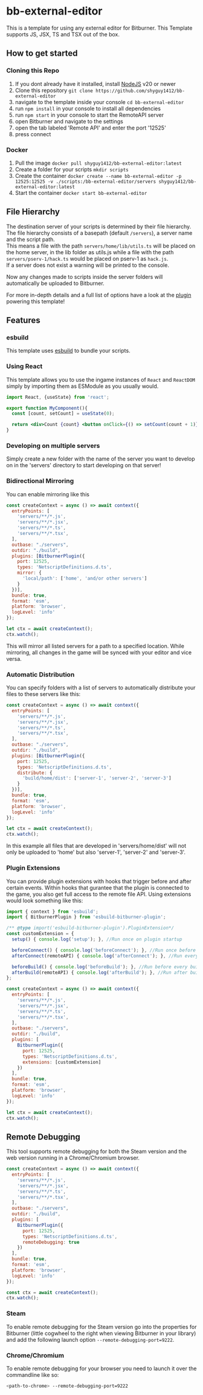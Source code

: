 # bb-external-editor

This is a template for using any external editor for Bitburner. This Template supports JS, JSX, TS and TSX out of the box.

## How to get started

### Cloning this Repo

1. If you dont already have it installed, install [NodeJS](https://nodejs.org) v20 or newer
1. Clone this repository `git clone https://github.com/shyguy1412/bb-external-editor`
1. navigate to the template inside your console `cd bb-external-editor`
1. run `npm install` in your console to install all dependencies
1. run `npm start` in your console to start the RemoteAPI server
1. open Bitburner and navigate to the settings
1. open the tab labeled 'Remote API' and enter the port '12525'
1. press connect

### Docker

1. Pull the image `docker pull shyguy1412/bb-external-editor:latest`
1. Create a folder for your scripts `mkdir scripts`
1. Create the container `docker create --name bb-external-editor -p 12525:12525 -v ./scripts:/bb-external-editor/servers shyguy1412/bb-external-editor:latest`
1. Start the container `docker start bb-external-editor`

## File Hierarchy

The destination server of your scripts is determined by their file hierarchy. The file hierarchy consists of a basepath (default `/servers`), a server name and the script path.  
This means a file with the path `servers/home/lib/utils.ts` will be placed on the home server, in the lib folder as utils.js while a file with the path `servers/pserv-1/hack.ts` would be placed on pserv-1 as `hack.js`.  
If a server does not exist a warning will be printed to the console.

Now any changes made to scripts inside the server folders will automatically be uploaded to Bitburner.

For more in-depth details and a full list of options have a look at the [plugin](https://github.com/shyguy1412/esbuild-bitburner-plugin) powering this template!

## Features

### esbuild

This template uses [esbuild](https://esbuild.github.io/) to bundle your scripts.

### Using React

This template allows you to use the ingame instances of `React` and `ReactDOM` simply by importing them as ESModule as you usually would.

```jsx
import React, {useState} from 'react';

export function MyComponent(){
  const [count, setCount] = useState(0);

  return <div>Count {count} <button onClick={() => setCount(count + 1)}>Add to count</button></div>;
}

```

### Developing on multiple servers

Simply create a new folder with the name of the server you want to develop on in the 'servers' directory to start developing on that server!

### Bidirectional Mirroring

You can enable mirroring like this  

```js
const createContext = async () => await context({
  entryPoints: [
    'servers/**/*.js',
    'servers/**/*.jsx',
    'servers/**/*.ts',
    'servers/**/*.tsx',
  ],
  outbase: "./servers",
  outdir: "./build",
  plugins: [BitburnerPlugin({
    port: 12525,
    types: 'NetscriptDefinitions.d.ts',
    mirror: {
      'local/path': ['home', 'and/or other servers']
    }
  })],
  bundle: true,
  format: 'esm',
  platform: 'browser',
  logLevel: 'info'
});

let ctx = await createContext();
ctx.watch();
```

This will mirror all listed servers for a path to a specified location.
While mirroring, all changes in the game will be synced with your editor and vice versa.

### Automatic Distribution

You can specify folders with a list of servers to automatically distribute your files to these servers like this:

```js
const createContext = async () => await context({
  entryPoints: [
    'servers/**/*.js',
    'servers/**/*.jsx',
    'servers/**/*.ts',
    'servers/**/*.tsx',
  ],
  outbase: "./servers",
  outdir: "./build",
  plugins: [BitburnerPlugin({
    port: 12525,
    types: 'NetscriptDefinitions.d.ts',
    distribute: {
      'build/home/dist': ['server-1', 'server-2', 'server-3']
    }
  })],
  bundle: true,
  format: 'esm',
  platform: 'browser',
  logLevel: 'info'
});

let ctx = await createContext();
ctx.watch();

```

In this example all files that are developed in 'servers/home/dist' will not only be uploaded to 'home' but also 'server-1', 'server-2' and 'server-3'.

### Plugin Extensions

You can provide plugin extensions with hooks that trigger before and after certain events. Within hooks that gurantee that the plugin is connected to the game, you also get full access to the remote file API. Using extensions would look something like this:

```js
import { context } from 'esbuild';
import { BitburnerPlugin } from 'esbuild-bitburner-plugin';

/** @type import('esbuild-bitburner-plugin').PluginExtension*/
const customExtension = {
  setup() { console.log('setup'); }, //Run once on plugin startup

  beforeConnect() { console.log('beforeConnect'); }, //Run once before the game connects
  afterConnect(remoteAPI) { console.log('afterConnect'); }, //Run every time after the game (re)connects

  beforeBuild() { console.log('beforeBuild'); }, //Run before every build process
  afterBuild(remoteAPI) { console.log('afterBuild'); }, //Run after build results have been uploaded into the game
};

const createContext = async () => await context({
  entryPoints: [
    'servers/**/*.js',
    'servers/**/*.jsx',
    'servers/**/*.ts',
    'servers/**/*.tsx',
  ],
  outbase: "./servers",
  outdir: "./build",
  plugins: [
    BitburnerPlugin({
      port: 12525,
      types: 'NetscriptDefinitions.d.ts',
      extensions: [customExtension]
    })
  ],
  bundle: true,
  format: 'esm',
  platform: 'browser',
  logLevel: 'info'
});

let ctx = await createContext();
ctx.watch();

```

## Remote Debugging

This tool supports remote debugging for both the Steam version and the web version running in a Chrome/Chromium browser.

```js
const createContext = async () => await context({
  entryPoints: [
    'servers/**/*.js',
    'servers/**/*.jsx',
    'servers/**/*.ts',
    'servers/**/*.tsx',
  ],
  outbase: "./servers",
  outdir: "./build",
  plugins: [
    BitburnerPlugin({
      port: 12525,
      types: 'NetscriptDefinitions.d.ts',
      remoteDebugging: true
    })
  ],
  bundle: true,
  format: 'esm',
  platform: 'browser',
  logLevel: 'info'
});

const ctx = await createContext();
ctx.watch();
```

### Steam

To enable remote debugging for the Steam version go into the properties for Bitburner (little cogwheel to the right when viewing Bitburner in your library) and add the following launch option `--remote-debugging-port=9222`.

### Chrome/Chromium

To enable remote debugging for your browser you need to launch it over the commandline like so:

```sh
<path-to-chrome> --remote-debugging-port=9222
```
